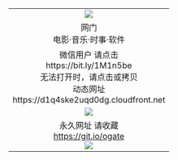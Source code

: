 ﻿<table>
  <tr></tr>
  <tr><td colspan=2 align=center><img src="https://cloud.githubusercontent.com/assets/11880933/13434984/f430fae2-e012-11e5-814f-c2df1e82b247.jpg" /></td></tr>
  <tr><td colspan=2 align=center>网门<br>电影·音乐·时事·软件</td></tr>
  <tr><td colspan=2 align=center>微信用户 请点击<br>https://bit.ly/1M1n5be<br>无法打开时，请点击或拷贝<br>动态网址
<br>https://d1q4ske2uqd0dg.cloudfront.net
      </td>
  </tr>
  <tr>
    <td colspan=2 align=center><img src="https://d1q4ske2uqd0dg.cloudfront.net/Up/0oGate1.jpg" /></a></td>
  </tr>
  <tr>
    <td colspan=2 align=center>永久网址 请收藏<br/><a href="https://git.io/ogate" target="_blank">https://git.io/ogate</a><br/><a href="https://d1q4ske2uqd0dg.cloudfront.net/Up/0WMGDL2.png" target="_blank"><img src="https://d1q4ske2uqd0dg.cloudfront.net/Up/0WMGD2.png"/></a></td>
  </tr>
  <!--tr>
    <td colspan=2 align=center>可能失效的动态网址
    </td>
  </tr-->
</table>
